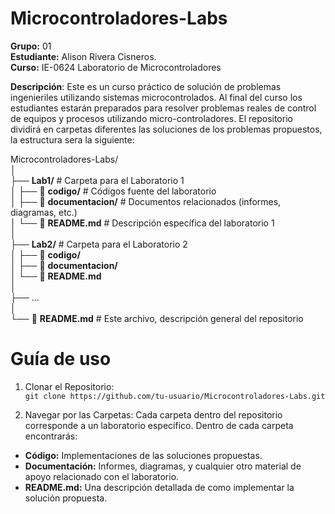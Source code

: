 # Microcontroladores-Labs

**Grupo:** 01 <br>
**Estudiante:** Alison Rivera Cisneros. <br>
**Curso:** IE-0624 Laboratorio de Microcontroladores <br>


**Descripción**:  Este es un curso práctico de solución de problemas ingenieriles utilizando sistemas microcontrolados. Al final del curso los estudiantes estarán preparados para resolver problemas reales de control de equipos y procesos utilizando micro-controladores. El repositorio dividirá en carpetas diferentes las soluciones de los problemas propuestos, la estructura sera la siguiente:


Microcontroladores-Labs/ <br>
│ <br>
├── **Lab1/**                  # Carpeta para el Laboratorio 1 <br>
│   ├── 📂 **codigo/**          # Códigos fuente del laboratorio <br>
│   ├── 📂 **documentacion/**   # Documentos relacionados (informes, diagramas, etc.) <br>
│   └── 📄 **README.md**        # Descripción específica del laboratorio 1 <br>
│ <br>
├── **Lab2/**                  # Carpeta para el Laboratorio 2 <br>
│   ├── 📂 **codigo/** <br>
│   ├── 📂 **documentacion/** <br>
│   └── 📄 **README.md** <br>
│ <br>
├── ... <br>
│ <br>
└── 📄 **README.md**           # Este archivo, descripción general del repositorio <br>


# Guía de uso

1. Clonar el Repositorio:  
  `git clone https://github.com/tu-usuario/Microcontroladores-Labs.git`


2. Navegar por las Carpetas: Cada carpeta dentro del repositorio corresponde a un laboratorio específico. Dentro de cada carpeta encontrarás:
  - **Código:** Implementaciones de las soluciones propuestas.
  - **Documentación:** Informes, diagramas, y cualquier otro material de apoyo relacionado con el laboratorio.
  - **README.md:** Una descripción detallada de como implementar la solución propuesta.
